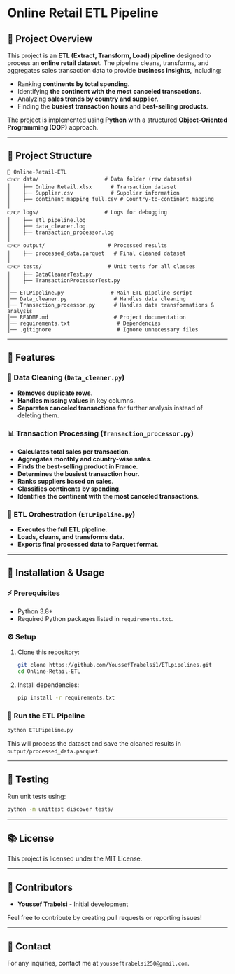 # Online Retail ETL Pipeline

## 📌 Project Overview
This project is an **ETL (Extract, Transform, Load) pipeline** designed to process an **online retail dataset**. The pipeline cleans, transforms, and aggregates sales transaction data to provide **business insights**, including:
- Ranking **continents by total spending**.
- Identifying **the continent with the most canceled transactions**.
- Analyzing **sales trends by country and supplier**.
- Finding the **busiest transaction hours** and **best-selling products**.

The project is implemented using **Python** with a structured **Object-Oriented Programming (OOP)** approach.

---

## 💒 Project Structure

```
📆 Online-Retail-ETL
👉👉 data/                     # Data folder (raw datasets)
│    ├── Online Retail.xlsx      # Transaction dataset
│    ├── Supplier.csv            # Supplier information
│    ├── continent_mapping_full.csv # Country-to-continent mapping
│
👉👉 logs/                     # Logs for debugging
│    ├── etl_pipeline.log
│    ├── data_cleaner.log
│    ├── transaction_processor.log
│
👉👉 output/                    # Processed results
│    ├── processed_data.parquet   # Final cleaned dataset
│
👉👉 tests/                     # Unit tests for all classes
│    ├── DataCleanerTest.py
│    ├── TransactionProcessorTest.py
│
│── ETLPipeline.py               # Main ETL pipeline script
│── Data_cleaner.py               # Handles data cleaning
│── Transaction_processor.py      # Handles data transformations & analysis
│── README.md                     # Project documentation
│── requirements.txt               # Dependencies
│── .gitignore                     # Ignore unnecessary files
```

---

## 🚀 Features

### 🧹 Data Cleaning (`Data_cleaner.py`)
- **Removes duplicate rows**.
- **Handles missing values** in key columns.
- **Separates canceled transactions** for further analysis instead of deleting them.

### 📊 Transaction Processing (`Transaction_processor.py`)
- **Calculates total sales per transaction**.
- **Aggregates monthly and country-wise sales**.
- **Finds the best-selling product in France**.
- **Determines the busiest transaction hour**.
- **Ranks suppliers based on sales**.
- **Classifies continents by spending**.
- **Identifies the continent with the most canceled transactions**.

### 🔄 ETL Orchestration (`ETLPipeline.py`)
- **Executes the full ETL pipeline**.
- **Loads, cleans, and transforms data**.
- **Exports final processed data to Parquet format**.

---

## 📝 Installation & Usage

### ⚡ Prerequisites
- Python 3.8+
- Required Python packages listed in `requirements.txt`.

### ⚙ Setup
1. Clone this repository:
   ```bash
   git clone https://github.com/YoussefTrabelsi1/ETLpipelines.git
   cd Online-Retail-ETL
   ```
2. Install dependencies:
   ```bash
   pip install -r requirements.txt
   ```

### 🚀 Run the ETL Pipeline
```bash
python ETLPipeline.py
```

This will process the dataset and save the cleaned results in `output/processed_data.parquet`.

---

## 🔧 Testing
Run unit tests using:
```bash
python -m unittest discover tests/
```

---

## 📚 License
This project is licensed under the MIT License.

---

## 👥 Contributors
- **Youssef Trabelsi** - Initial development

Feel free to contribute by creating pull requests or reporting issues!

---

## 🔗 Contact
For any inquiries, contact me at `yousseftrabelsi250@gmail.com`.